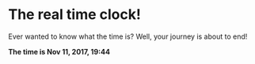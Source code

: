 # The real time clock!

Ever wanted to know what the time is? Well, your journey is about to end!

**The time is Nov 11, 2017, 19:44**
